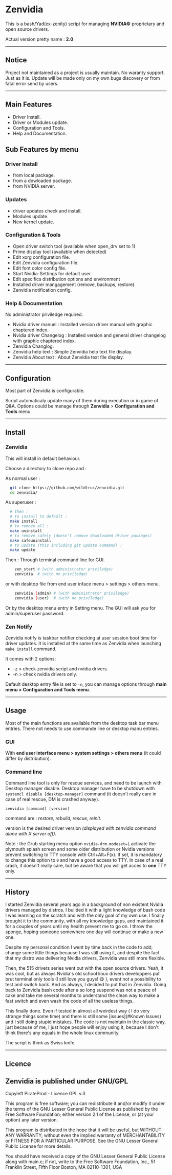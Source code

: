 # Zenvidia
This is a bash/Yad(ex-zenity) script for managing **NVIDIA©** proprietary and open source drivers.

Actual version pretty name : **2.0**

---------------------------------------------------------------------------------------------------
## Notice
Project not maintained as a project is usually maintain. No waranty support. Just as it is.
Update will be made only on my own bugs discovery or from fatal error send by users.

---------------------------------------------------------------------------------------------------
## Main Features
 - Driver Install.
 - Driver or Modules update.
 - Configuration and Tools.
 - Help and Documentation.

## Sub Features by menu
### Driver install
 - from local package.
 - from a dowloaded package.
 - from NVIDIA server.

### Updates
 - driver updates check and install.
 - Modules update.
 - New kernel update.

### Configuration & Tools
 - Open driver switch tool (available when open_drv set to 1)
 - Prime display tool (available when detected)
 - Edit xorg configuration file.
 - Edit Zenvidia configuration file.
 - Edit font color config file.
 - Start Nvidia-Settings for default user.
 - Edit specifics distribution options and environment
 - Installed driver mangagement (remove, backups, restore).
 - Zenvidia notification config.

### Help & Documentation
No administrator priviledge required.
 - Nvidia driver manuel : Installed version driver manual with graphic chaptered index.
 - Nvidia driver Changelog : Installed version and general driver changelog with graphic chaptered index.
 - Zenvidia Changlog.
 - Zenvidia help text : Simple Zenvidia help text file display.
 - Zenvidia About text : About Zenvidia text file display.

---------------------------------------------------------------------------------------------------
## Configuration
Most part of Zenvidia is configurable.

Script automaticaly update many of them during execution or in game of Q&A.
Options could be manage through **Zenvidia** > **Configuration and Tools** menu.

---------------------------------------------------------------------------------------------------
## Install
### Zenvidia
This will install in default behaviour.

Choose a directory to clone repo and :

As normal user :
```sh
  git clone https://github.com/wildtruc/zenvidia.git
  cd zenvidia/
```
As superuser :
```sh
  # then :
  # to install to default :
  make install
  # to remove all :
  make uninstall
  # to remove safely (doesn't remove downloaded driver packages)
  make safeuninstall
  # to update (this including git update command) :
  make update
```
Then :
Through terminal command line for GUI.
```sh
	zen_start # (with administrator priviledge)
	zenvidia  # (with no priviledge)
```
or with desktop file from end user inface menu > settings > others menu.
```sh
	zenvidia (admin) # (with administrator priviledge)
	zenvidia (user)  # (with no priviledge)
```
Or by the desktop menu entry in Setting menu.
The GUI will ask you for admin/superuser password.

### Zen Notify
Zenvidia notify is taskbar notifier checking at user session boot time for driver updates.
It is installed at the same time as Zenvidia when launching `make install` command.

It comes with 2 options:
 - -z > check zenvidia script and nvidia drivers.
 - -n > check nvidia drivers only.

Default desktop entry file is set to ```-n```, you can manage options through **main menu > Configuration and Tools menu**.

---------------------------------------------------------------------------------------------------
## Usage
Most of the main functions are available from the desktop task bar menu entries. There not needs to use commande line or desktop manu entries.

### GUI
With **end user interface menu > system settings > others menu** (it could differ by distribution).

### Command line
Command line tool is only for rescue services, and need to be launch with Desktop manager disable. Desktop manager have to be shutdown with `systemcl disable [desktop-manager]` command (it doesn't really care in case of real rescue, DM is crashed anyway).

```zenvidia [command] [version]```

command are : _restore, rebuild, rescue, reinit_.

version is the desired driver version _(displayed with zenvidia command alone with X server off)_.

Note : the Grub starting menu option `nvidia-drm.modeset=1` activate the plymouth splash screen and some older distribution or Nvidia versions prevent switching to TTY console with Ctrl+Alt+F(x).
If set, it is mandatory to change this option to `0` and have a good access to TTY. In case of a real crash, it doesn't really care, but be aware that you will get acces to **one** TTY only.

---------------------------------------------------------------------------------------------------
## History
I started Zenvidia several years ago in a background of non existent Nvidia drivers managed by distros. I builded it with a light knowledge of bash code I was learning on the scratch and with the only goal of my own use.
I finally brought it to the community, with all my knowledge gaps, and maintained it for a couples of years until my health prevent me to go on.
I throw the sponge, hoping someone somewhere one day will continue or make a new one.

Despite my personal condition I went by time back in the code to add, change some little things because I was still using it, and despite the fact that my distro was delivering Nvidia drivers, Zenvidia was still more flexible.

Then, the 515 drivers series went out with the open source drivers. Yeah, it was cool, but as always Nvidia's old school linux drivers developpers put brut terminal only tools (I still love you guys! :yum: ), event not a possibility to test and switch back.
And as always, I decided to put that in Zenvidia.
Going back to Zenvidia bash code after a so long suspend was not a peace of cake and take me several months to understand the clean way to make a fast switch and even wash the code of all the useless things.

This finally done. Even if tested in almost all weirdest way ( I do very strange things some time) and there is still some [issues](#Known Issues) and I still doing stupid mistakes.
The code is not maintain in the classic way, just because of me, I just hope people will enjoy using it, because I don't think there's any equals in the whole linux community.

The script is think as Swiss knife.

---------------------------------------------------------------------------------------------------
## Licence
Zenvidia is published under GNU/GPL
-----------------------------------
Copyleft PirateProd - Licence GPL v.3

This program is free software; you can redistribute it and/or modify it under the terms of the GNU Lesser General Public License as published by the Free Software Foundation; either version 2.1 of the License, or (at your option) any later version.

This program is distributed in the hope that it will be useful, but WITHOUT ANY WARRANTY; without even the implied warranty of MERCHANTABILITY or FITNESS FOR A PARTICULAR PURPOSE. See the GNU Lesser General Public License for more details.

You should have received a copy of the GNU Lesser General Public License along with main.c; if not, write to the Free Software Foundation, Inc., 51 Franklin Street, Fifth Floor Boston, MA 02110-1301,  USA
